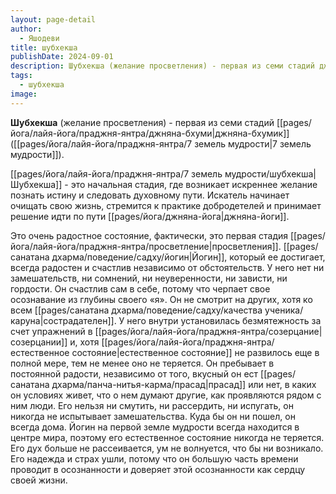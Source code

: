 ```yaml
---
layout: page-detail
author:
  - Яшодеви
title: шубхекша
publishDate: 2024-09-01
description: Шубхекша (желание просветления) - первая из семи стадий джняна-бхумик (земель мудрости).
tags:
  - шубхекша
image:
---
```

**Шубхекша** (желание просветления) - первая из семи стадий [[pages/йога/лайя-йога/праджня-янтра/джняна-бхуми|джняна-бхумик]] ([[pages/йога/лайя-йога/праджня-янтра/7 земель мудрости|7 земель мудрости]]).

[[pages/йога/лайя-йога/праджня-янтра/7 земель мудрости/шубхекша|Шубхекша]] - это начальная стадия, где возникает искреннее желание познать истину и следовать духовному пути. Искатель начинает очищать свою жизнь, стремится к практике добродетелей и принимает решение идти по пути [[pages/йога/джняна-йога|джняна-йоги]].

Это очень радостное состояние, фактически, это первая стадия [[pages/йога/лайя-йога/праджня-янтра/просветление|просветления]]. [[pages/санатана дхарма/поведение/садху/йогин|Йогин]], который ее достигает, всегда радостен и счастлив независимо от обстоятельств. У него нет ни замешательств, ни сомнений, ни неуверенности, ни зависти, ни гордости. Он счастлив сам в себе, потому что черпает свое осознавание из глубины своего «я». Он не смотрит на других, хотя ко всем [[pages/санатана дхарма/поведение/садху/качества ученика/каруна|сострадателен]]. У него внутри установилась безмятежность за счет упражнений в [[pages/йога/лайя-йога/праджня-янтра/созерцание|созерцании]] и, хотя [[pages/йога/лайя-йога/праджня-янтра/естественное состояние|естественное состояние]] не развилось еще в полной мере, тем не менее оно не теряется. Он пребывает в постоянной радости, независимо от того, вкусный он ест [[pages/санатана дхарма/панча-нитья-карма/прасад|прасад]] или нет, в каких он условиях живет, что о нем думают другие, как проявляются рядом с ним люди. Его нельзя ни смутить, ни рассердить, ни испугать, он никогда не испытывает замешательства. Куда бы он ни пошел, он всегда дома. Йогин на первой земле мудрости всегда находится в центре мира, поэтому его естественное состояние никогда не теряется. Его дух больше не рассеивается, ум не волнуется, что бы ни возникало. Его надежда и страх ушли, потому что он большую часть времени проводит в осознанности и доверяет этой осознанности как сердцу своей жизни.

